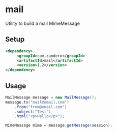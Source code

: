 # mail
Utility to build a mail MimeMessage 

## Setup
```xml
<dependency>      
     <groupId>com.zandero</groupId>      
     <artifactId>mail</artifactId>      
     <version>1.2</version>      
</dependency>
```

## Usage

```java
MailMessage message = new MailMessage();
message.to("mail@email.com")
    .from("from@email.com")
    .subject("Test")
    .html("<p>Hello</p>");

MimeMessage mime = message.getMessage(session);
```